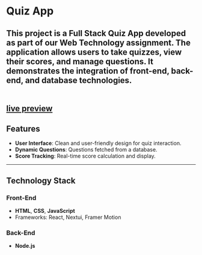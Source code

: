 # Quiz App

This project is a **Full Stack Quiz App** developed as part of our Web Technology assignment. The application allows users to take quizzes, view their scores, and manage questions. It demonstrates the integration of front-end, back-end, and database technologies.
<br><br><br>
[live preview](https://quizz-app-eta-wine.vercel.app/)
---

## Features

- **User Interface**: Clean and user-friendly design for quiz interaction.
- **Dynamic Questions**: Questions fetched from a database.
- **Score Tracking**: Real-time score calculation and display.


---

## Technology Stack

### Front-End
- **HTML**, **CSS**, **JavaScript**
- Frameworks: React, Nextui, Framer Motion

### Back-End
- **Node.js**


